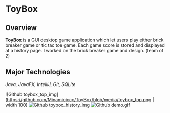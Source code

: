 # ToyBox

## Overview
**ToyBox** is a GUI desktop game application which let users play either brick breaker game or tic tac toe game.
Each game score is stored and displayed at a history page.
I worked on the brick breaker game and design. (team of 2)



## Major Technologies
_Java, JavaFX, IntelliJ, Git, SQLite_

![Github toybox_top_img](https://github.com/Minamiciccc/ToyBox/blob/media/toybox_top.png | width 100)
![Github toybox_history_img](https://github.com/Minamiciccc/ToyBox/blob/media/toybox_history.png)
![Github demo.gif](https://github.com/Minamiciccc/ToyBox/blob/media/toybox_bb.gif)
